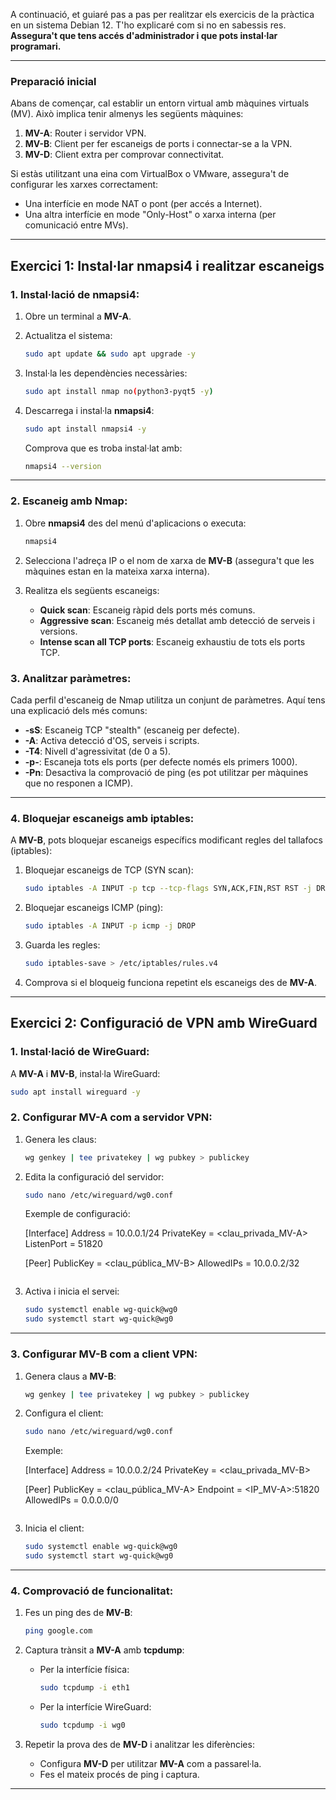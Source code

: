 A continuació, et guiaré pas a pas per realitzar els exercicis de la pràctica en un sistema Debian 12. T'ho explicaré com si no en sabessis res. **Assegura't que tens accés d'administrador i que pots instal·lar programari.**

---

### **Preparació inicial**

Abans de començar, cal establir un entorn virtual amb màquines virtuals (MV). Això implica tenir almenys les següents màquines:

1. **MV-A**: Router i servidor VPN.
2. **MV-B**: Client per fer escaneigs de ports i connectar-se a la VPN.
3. **MV-D**: Client extra per comprovar connectivitat.

Si estàs utilitzant una eina com VirtualBox o VMware, assegura't de configurar les xarxes correctament:

- Una interfície en mode NAT o pont (per accés a Internet).
- Una altra interfície en mode "Only-Host" o xarxa interna (per comunicació entre MVs).

---

## **Exercici 1: Instal·lar nmapsi4 i realitzar escaneigs**

### 1. Instal·lació de **nmapsi4**:

1. Obre un terminal a **MV-A**.
2. Actualitza el sistema:
    
    ```bash
    sudo apt update && sudo apt upgrade -y
    ```
    
3. Instal·la les dependències necessàries:
    
    ```bash
    sudo apt install nmap no(python3-pyqt5 -y)
    ```
    
4. Descarrega i instal·la **nmapsi4**:
    
    ```bash
    sudo apt install nmapsi4 -y
    ```
    
    Comprova que es troba instal·lat amb:
    
    ```bash
    nmapsi4 --version
    ```
    

---

### 2. Escaneig amb Nmap:

1. Obre **nmapsi4** des del menú d'aplicacions o executa:
    
    ```bash
    nmapsi4
    ```
    
2. Selecciona l'adreça IP o el nom de xarxa de **MV-B** (assegura't que les màquines estan en la mateixa xarxa interna).
3. Realitza els següents escaneigs:
    - **Quick scan**: Escaneig ràpid dels ports més comuns.
    - **Aggressive scan**: Escaneig més detallat amb detecció de serveis i versions.
    - **Intense scan all TCP ports**: Escaneig exhaustiu de tots els ports TCP.

### 3. Analitzar paràmetres:

Cada perfil d'escaneig de Nmap utilitza un conjunt de paràmetres. Aquí tens una explicació dels més comuns:

- **-sS**: Escaneig TCP "stealth" (escaneig per defecte).
- **-A**: Activa detecció d'OS, serveis i scripts.
- **-T4**: Nivell d'agressivitat (de 0 a 5).
- **-p-**: Escaneja tots els ports (per defecte només els primers 1000).
- **-Pn**: Desactiva la comprovació de ping (es pot utilitzar per màquines que no responen a ICMP).

---

### 4. Bloquejar escaneigs amb iptables:

A **MV-B**, pots bloquejar escaneigs específics modificant regles del tallafocs (iptables):

1. Bloquejar escaneigs de TCP (SYN scan):
    
    ```bash
    sudo iptables -A INPUT -p tcp --tcp-flags SYN,ACK,FIN,RST RST -j DROP
    ```
    
2. Bloquejar escaneigs ICMP (ping):
    
    ```bash
    sudo iptables -A INPUT -p icmp -j DROP
    ```
    
3. Guarda les regles:
    
    ```bash
    sudo iptables-save > /etc/iptables/rules.v4
    ```
    
4. Comprova si el bloqueig funciona repetint els escaneigs des de **MV-A**.

---

## **Exercici 2: Configuració de VPN amb WireGuard**

### 1. Instal·lació de WireGuard:

A **MV-A** i **MV-B**, instal·la WireGuard:

```bash
sudo apt install wireguard -y
```

### 2. Configurar **MV-A** com a servidor VPN:

1. Genera les claus:
    
    ```bash
    wg genkey | tee privatekey | wg pubkey > publickey
    ```
    
2. Edita la configuració del servidor:
    
    ```bash
    sudo nano /etc/wireguard/wg0.conf
    ```
    
    Exemple de configuració:
    
    [Interface]
    Address = 10.0.0.1/24
    PrivateKey = <clau_privada_MV-A>
    ListenPort = 51820
    
    [Peer]
    PublicKey = <clau_pública_MV-B>
    AllowedIPs = 10.0.0.2/32
    ```
    
3. Activa i inicia el servei:
    
    ```bash
    sudo systemctl enable wg-quick@wg0
    sudo systemctl start wg-quick@wg0
    ```
    

---

### 3. Configurar **MV-B** com a client VPN:

1. Genera claus a **MV-B**:
    
    ```bash
    wg genkey | tee privatekey | wg pubkey > publickey
    ```
    
2. Configura el client:
    
    ```bash
    sudo nano /etc/wireguard/wg0.conf
    ```
    
    Exemple:
    
    [Interface]
    Address = 10.0.0.2/24
    PrivateKey = <clau_privada_MV-B>
    
    [Peer]
    PublicKey = <clau_pública_MV-A>
    Endpoint = <IP_MV-A>:51820
    AllowedIPs = 0.0.0.0/0
    ```
    
3. Inicia el client:
    
    ```bash
    sudo systemctl enable wg-quick@wg0
    sudo systemctl start wg-quick@wg0
    ```
    

---

### 4. Comprovació de funcionalitat:

1. Fes un ping des de **MV-B**:
    
    ```bash
    ping google.com
    ```
    
2. Captura trànsit a **MV-A** amb **tcpdump**:
    - Per la interfície física:
        
        ```bash
        sudo tcpdump -i eth1
        ```
        
    - Per la interfície WireGuard:
        
        ```bash
        sudo tcpdump -i wg0
        ```
        
3. Repetir la prova des de **MV-D** i analitzar les diferències:
    - Configura **MV-D** per utilitzar **MV-A** com a passarel·la.
    - Fes el mateix procés de ping i captura.

---
